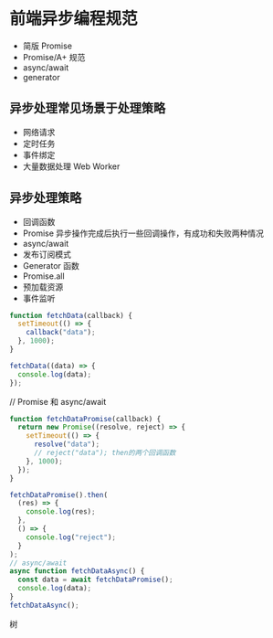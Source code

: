 # 前端异步编程规范

- 简版 Promise
- Promise/A+ 规范
- async/await
- generator

## 异步处理常见场景于处理策略

- 网络请求
- 定时任务
- 事件绑定
- 大量数据处理 Web Worker

## 异步处理策略

- 回调函数
- Promise 异步操作完成后执行一些回调操作，有成功和失败两种情况
- async/await
- 发布订阅模式
- Generator 函数
- Promise.all
- 预加载资源
- 事件监听

```js
function fetchData(callback) {
  setTimeout(() => {
    callback("data");
  }, 1000);
}

fetchData((data) => {
  console.log(data);
});
```

// Promise 和 async/await

```js
function fetchDataPromise(callback) {
  return new Promise((resolve, reject) => {
    setTimeout(() => {
      resolve("data");
      // reject("data"); then的两个回调函数
    }, 1000);
  });
}

fetchDataPromise().then(
  (res) => {
    console.log(res);
  },
  () => {
    console.log("reject");
  }
);
// async/await
async function fetchDataAsync() {
  const data = await fetchDataPromise();
  console.log(data);
}
fetchDataAsync();
```

树
